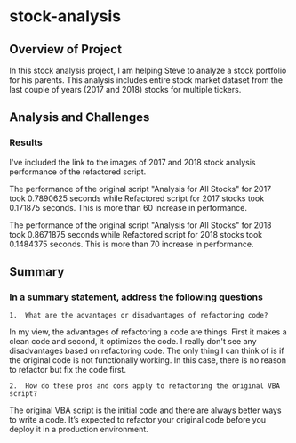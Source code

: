 # stock-analysis

## Overview of Project
In this stock analysis project, I am helping Steve to analyze a stock portfolio for his parents. This analysis includes entire stock market dataset from the last couple of years (2017 and 2018) stocks for multiple tickers.

## Analysis and Challenges

### Results
I've included the link to the images of 2017 and 2018 stock analysis performance of the refactored script.

The performance of the original script "Analysis for All Stocks" for 2017 took 0.7890625 seconds while Refactored script for 2017 stocks took 0.171875 seconds. This is more than 60 increase in performance. 

The performance of the original script "Analysis for All Stocks" for 2018 took 0.8671875 seconds while Refactored script for 2018 stocks took 0.1484375 seconds. This is more than 70 increase in performance.

## Summary

### In a summary statement, address the following questions
    1.	What are the advantages or disadvantages of refactoring code?
 In my view, the advantages of refactoring a code are things. First it makes a clean code and second, it optimizes the code. I really don't see any disadvantages based on refactoring code. The only thing I can think of is if the original code is not functionally working. In this case, there is no reason to refactor but fix the code first.
        
    2.	How do these pros and cons apply to refactoring the original VBA script?
The original VBA script is the initial code and there are always better ways to write a code. It’s expected to refactor your original code before you deploy it in a production environment.
